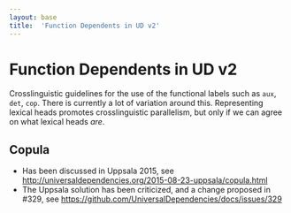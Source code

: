 ```yaml
---
layout: base
title:  'Function Dependents in UD v2'
---
```


# Function Dependents in UD v2

Crosslinguistic guidelines for the use of the functional labels such as `aux`, `det`, `cop`.
There is currently a lot of variation around this.
Representing lexical heads promotes crosslinguistic parallelism, but only if we can agree on what lexical heads *are*.

## Copula

* Has been discussed in Uppsala 2015, see http://universaldependencies.org/2015-08-23-uppsala/copula.html
* The Uppsala solution has been criticized, and a change proposed in #329, see https://github.com/UniversalDependencies/docs/issues/329
